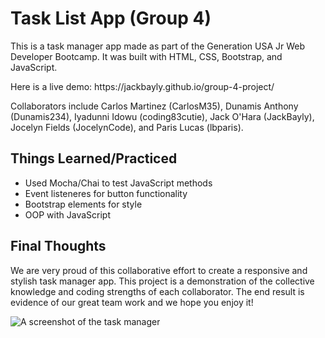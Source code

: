 # Task List App (Group 4)
<p>This is a task manager app made as part of the Generation USA Jr Web Developer Bootcamp. It was built with HTML, CSS, Bootstrap, and JavaScript.</p>
<p>Here is a live demo: https://jackbayly.github.io/group-4-project/</p>
<p>Collaborators include Carlos Martinez (CarlosM35), Dunamis Anthony (Dunamis234), Iyadunni Idowu (coding83cutie), Jack O'Hara (JackBayly), Jocelyn Fields (JocelynCode), and Paris Lucas (lbparis).

<h2>Things Learned/Practiced</h2>
<ul>
    <li>Used Mocha/Chai to test JavaScript methods</li>
    <li>Event listeneres for button functionality</li>
    <li>Bootstrap elements for style</li>
    <li>OOP with JavaScript</li>
</ul>

<h2>Final Thoughts</h2>
<p>We are very proud of this collaborative effort to create a responsive and stylish task manager app. This project is a demonstration of the collective knowledge and coding strengths of each collaborator. The end result is evidence of our great team work and we hope you enjoy it!</p>

<img src="https://user-images.githubusercontent.com/27658766/207064885-02ea64ec-e123-43c0-a91c-f7088d9fd2af.jpg" alt="A screenshot of the task manager">




